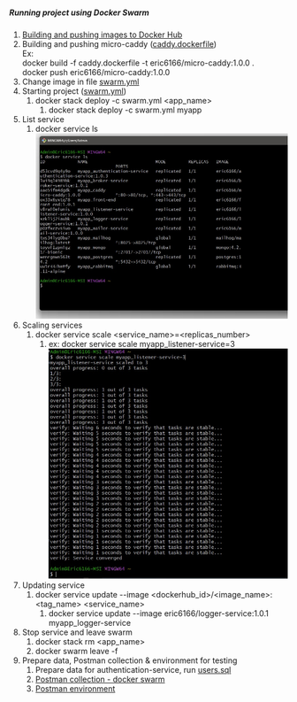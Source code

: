 ##### Running project using Docker Swarm

1. [Building and pushing images to Docker Hub](build_and_push_images_to_dockerhub.md)
2. Building and pushing micro-caddy ([caddy.dockerfile](../../caddy.dockerfile))
   <br>Ex:
   <br>docker build -f caddy.dockerfile -t eric6166/micro-caddy:1.0.0 .
   <br>docker push eric6166/micro-caddy:1.0.0
3. Change image in file [swarm.yml](../../swarm.yml)
4. Starting project ([swarm.yml](../../swarm.yml))
    1. docker stack deploy -c swarm.yml <app_name>
        1. docker stack deploy -c swarm.yml myapp
5. List service
    1. docker service ls <br> ![docker_list_service](../images/docker_list_service.jpg)
6. Scaling services
    1. docker service scale <service_name>=<replicas_number>
        1. ex: docker service scale myapp_listener-service=3 <br> ![docker_service_scale](../images/docker_service_scale.jpg)
7. Updating service
    1. docker service update --image <dockerhub_id>/<image_name>:<tag_name> <service_name>
        1. docker service update --image eric6166/logger-service:1.0.1 myapp_logger-service
8. Stop service and leave swarm
    1. docker stack rm <app_name>
    2. docker swarm leave -f
9. Prepare data, Postman collection & environment for testing
   1. Prepare data for authentication-service, run [users.sql](../sql/users.sql) 
   2. [Postman collection - docker swarm](../postman/go-microservice-swarm.postman_collection.json)
   3. [Postman environment](../postman/go-microservices.postman_environment.json)
